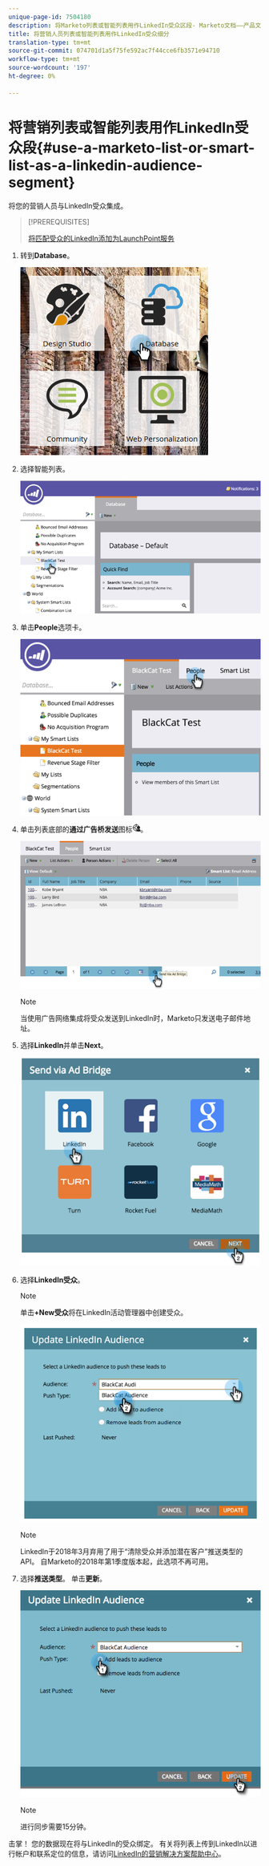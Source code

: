 ```yaml
---
unique-page-id: 7504180
description: 将Marketo列表或智能列表用作LinkedIn受众区段- Marketo文档——产品文档
title: 将营销人员列表或智能列表用作LinkedIn受众细分
translation-type: tm+mt
source-git-commit: 074701d1a5f75fe592ac7f44cce6fb3571e94710
workflow-type: tm+mt
source-wordcount: '197'
ht-degree: 0%

---
```



# 将营销列表或智能列表用作LinkedIn受众段{#use-a-marketo-list-or-smart-list-as-a-linkedin-audience-segment}

将您的营销人员与LinkedIn受众集成。

>[!PREREQUISITES]
>
>[将匹配受众的LinkedIn添加为LaunchPoint服务](/help/marketo/product-docs/demand-generation/ad-network-integrations/add-linkedin-matched-audiences-as-a-launchpoint-service.md)

1. 转到&#x200B;**Database**。

   ![](assets/db.png)

1. 选择智能列表。

   ![](assets/two.png)

1. 单击&#x200B;**People**&#x200B;选项卡。

   ![](assets/three-1.png)

1. 单击列表底部的&#x200B;**通过广告桥发送**&#x200B;图标![—](assets/image2015-4-20-18-3a18-3a41.png)。

   ![](assets/four-1.png)

   >[!NOTE]
   >
   >当使用广告网络集成将受众发送到LinkedIn时，Marketo只发送电子邮件地址。

1. 选择&#x200B;**LinkedIn**&#x200B;并单击&#x200B;**Next**。

   ![](assets/image2015-4-20-18-3a7-3a19.png)

1. 选择&#x200B;**LinkedIn受众**。

   >[!NOTE]
   >
   >单击&#x200B;**+New受众**&#x200B;将在LinkedIn活动管理器中创建受众。

   ![](assets/6.png)

   >[!NOTE]
   >
   >LinkedIn于2018年3月弃用了用于“清除受众并添加潜在客户”推送类型的API。 自Marketo的2018年第1季度版本起，此选项不再可用。

1. 选择&#x200B;**推送类型**。 单击&#x200B;**更新**。

   ![](assets/7.png)

   >[!NOTE]
   >
   >进行同步需要15分钟。

击掌！ 您的数据现在将与LinkedIn的受众绑定。 有关将列表上传到LinkedIn以进行帐户和联系定位的信息，请访问[LinkedIn的营销解决方案帮助中心](https://www.linkedin.com/help/lms/answer/73938?query=ad%20segment)。
